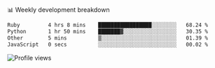 
📊 Weekly development breakdown
<!--START_SECTION:waka-->

```txt
Ruby         4 hrs 8 mins    █████████████████░░░░░░░░   68.24 %
Python       1 hr 50 mins    ███████▓░░░░░░░░░░░░░░░░░   30.35 %
Other        5 mins          ▒░░░░░░░░░░░░░░░░░░░░░░░░   01.39 %
JavaScript   0 secs          ░░░░░░░░░░░░░░░░░░░░░░░░░   00.02 %
```

<!--END_SECTION:waka-->

<img src="https://gpvc.arturio.dev/iqbalfasri" alt="Profile views"/>
